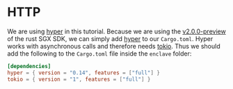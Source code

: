 # HTTP

We are using [hyper](https://hyper.rs/guides/0.14/server/hello-world/) in this tutorial.
Because we are using the [v2.0.0-preview](https://github.com/apache/incubator-teaclave-sgx-sdk/tree/v2.0.0-preview) of the rust SGX SDK, we can simply add [hyper](https://crates.io/crates/hyper) to our `Cargo.toml`.
Hyper works with asynchronous calls and therefore needs [tokio](https://crates.io/crates/tokio).
Thus we should add the following to the `Cargo.toml` file inside the `enclave` folder:
```toml
[dependencies]
hyper = { version = "0.14", features = ["full"] }
tokio = { version = "1", features = ["full"] }
```